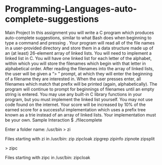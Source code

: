 # Programming-Languages-auto-complete-suggestions
Main Project
In this assignment you will write a C program which produces auto-complete suggestions, similar to what Bash does when beginning to type a command and
pressing . Your program will read all of the file names in a user-provided directory and store them in a data structure made up of an (at least) 26-element 
array of linked lists. You will need to implement a linked list in C. You will have one linked list for each letter of the alphabet, within which you will 
store the filenames which begin with that letter in alphabetical order. After reading the filenames into the array of linked lists, the user will be given 
a “> ” prompt, at which they will enter the beginning of a filename they are interested in. When the user presses enter, all filenames which match that 
prefix will be printed (again, alphabetically). The program will continue to prompt for beginnings of filenames until an empty string is entered.
You may use any built-in C library functions in your program, but you must implement the linked list yourself. You may not use code found on the internet.
Your score will be increased by 10% of the earned score for a successful implementation which uses a prefix tree known as a trie instead of an array of 
linked lists. Your implementation must be your own.
Sample Interaction
$ ./filecomplete
 
Enter a folder name: /usr/bin
&gt; zi
 
Files starting with zi in /usr/bin:
zip
zipcloak
zipgrep
zipinfo
zipnote
zipsplit
 
&gt; zipc
 
Files starting with zipc in /usr/bin:
zipcloak
